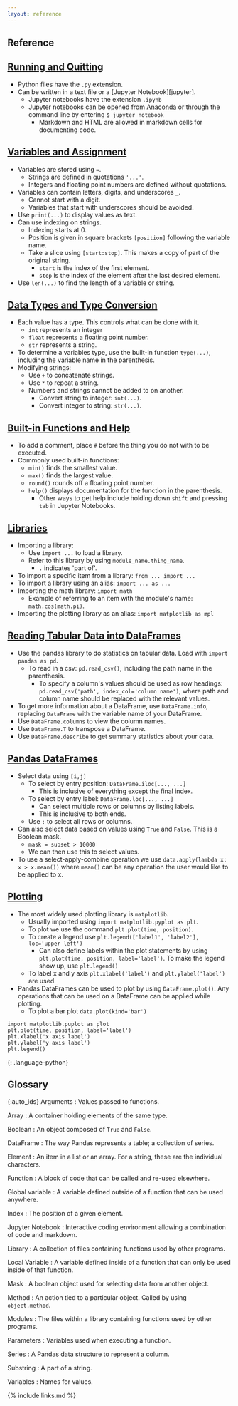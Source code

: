 ```yaml
---
layout: reference
---
```


## Reference

## [Running and Quitting](__pages/01-run-quit.md)
- Python files have the `.py` extension.
- Can be written in a text file or a [Jupyter Notebook][jupyter].
  - Jupyter notebooks have the extension `.ipynb`
  - Jupyter notebooks can be opened from [Anaconda](https://docs.continuum.io/anaconda/install) or through the command line by entering `$ jupyter notebook`
    - Markdown and HTML are allowed in markdown cells for documenting code.

## [Variables and Assignment](__pages/02-variables.md)
- Variables are stored using `=`.
  - Strings are defined in quotations `'...'`.
  - Integers and floating point numbers are defined without quotations.
- Variables can contain letters, digits, and underscores `_`.
  - Cannot start with a digit.
  - Variables that start with underscores should be avoided.
- Use `print(...)` to display values as text.
- Can use indexing on strings.
  - Indexing starts at 0.
  - Position is given in square brackets `[position]` following the variable name.
  - Take a slice using `[start:stop]`. This makes a copy of part of the original string.
    - `start` is the index of the first element.
    - `stop` is the index of the element after the last desired element.
- Use `len(...)` to find the length of a variable or string.

## [Data Types and Type Conversion](__pages/03-types-conversion.md)
- Each value has a type. This controls what can be done with it.
  - `int` represents an integer
  - `float` represents a floating point number.
  - `str` represents a string.
- To determine a variables type, use the built-in function `type(...)`, including the variable name in the parenthesis.
- Modifying strings:
  - Use `+` to concatenate strings.
  - Use `*` to repeat a string.
  - Numbers and strings cannot be added to on another.
    - Convert string to integer: `int(...)`.
    - Convert integer to string: `str(...)`.

## [Built-in Functions and Help](__pages/04-built-in.md)
- To add a comment, place `#` before the thing you do not with to be executed.
- Commonly used built-in functions:
  - `min()` finds the smallest value.
  - `max()` finds the largest value.
  - `round()` rounds off a floating point number.
  - `help()` displays documentation for the function in the parenthesis.
    - Other ways to get help include holding down `shift` and pressing `tab` in Jupyter Notebooks.

## [Libraries](__pages/05-libraries.md)
- Importing a library:
  - Use `import ...` to load a library.
  - Refer to this library by using `module_name.thing_name`.
    - `.` indicates 'part of'.
- To import a specific item from a library: `from ... import ...`
- To import a library using an alias: `import ... as ...`
- Importing the math library: `import math`
  - Example of referring to an item with the module's name: `math.cos(math.pi)`.
- Importing the plotting library as an alias: `import matplotlib as mpl`

## [Reading Tabular Data into DataFrames](__pages/06-reading-tabular.md)
- Use the pandas library to do statistics on tabular data. Load with `import pandas as pd`.
  - To read in a csv: `pd.read_csv()`, including the path name in the parenthesis.
    - To specify a column's values should be used as row headings: `pd.read_csv('path', index_col='column name')`, where path and column name should be replaced with the relevant values.
- To get more information about a DataFrame, use `DataFrame.info`, replacing `DataFrame` with the variable name of your DataFrame.
- Use `DataFrame.columns` to view the column names.
- Use `DataFrame.T` to transpose a DataFrame.
- Use `DataFrame.describe` to get summary statistics about your data.

## [Pandas DataFrames](__pages/07-data-frames.md)
- Select data using `[i,j]`
  - To select by entry position: `DataFrame.iloc[..., ...]`
    - This is inclusive of everything except the final index.
  - To select by entry label: `DataFrame.loc[..., ...]`
    - Can select multiple rows or columns by listing labels.
    - This is inclusive to both ends.
  - Use `:` to select all rows or columns.
- Can also select data based on values using `True` and `False`. This is a Boolean mask.
  - `mask = subset > 10000`
  - We can then use this to select values.
- To use a select-apply-combine operation we use `data.apply(lambda x: x > x.mean())` where `mean()` can be any operation the user would like to be applied to x.

## [Plotting](__pages/08-plotting.md)
- The most widely used plotting library is `matplotlib`.
  - Usually imported using `import matplotlib.pyplot as plt`.
  - To plot we use the command `plt.plot(time, position)`.
  - To create a legend use `plt.legend(['label1', 'label2'], loc='upper left')`
    - Can also define labels within the plot statements by using `plt.plot(time, position, label='label')`. To make the legend show up, use `plt.legend()`
  - To label x and y axis `plt.xlabel('label')` and `plt.ylabel('label')` are used.
- Pandas DataFrames can be used to plot by using `DataFrame.plot()`. Any operations that can be used on a DataFrame can be applied while plotting.
  - To plot a bar plot `data.plot(kind='bar')`

~~~
import matplotlib.puplot as plot
plt.plot(time, position, label='label')
plt.xlabel('x axis label')
plt.ylabel('y axis label')
plt.legend()
~~~
{: .language-python}

## Glossary

{:auto_ids}
Arguments
:     Values passed to functions.

Array
:     A container holding elements of the same type.

Boolean
:     An object composed of `True` and `False`.

DataFrame
:     The way Pandas represents a table; a collection of series.

Element
:     An item in a list or an array. For a string, these are the individual characters.

Function
:     A block of code that can be called and re-used elsewhere.

Global variable
:     A variable defined outside of a function that can be used anywhere.

Index
:     The position of a given element.

Jupyter Notebook
:     Interactive coding environment allowing a combination of code and markdown.

Library
:     A collection of files containing functions used by other programs.

Local Variable
:     A variable defined inside of a function that can only be used inside of that function.

Mask
:     A boolean object used for selecting data from another object.

Method
:     An action tied to a particular object. Called by using `object.method`.

Modules
:     The files within a library containing functions used by other programs.

Parameters
:     Variables used when executing a function.

Series
:     A Pandas data structure to represent a column.

Substring
:     A part of a string.

Variables
:     Names for values.

{% include links.md %}

